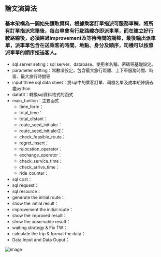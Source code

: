 ## 論文演算法
### 基本架構為一開始先讀取資料，根據乘客訂單指派可服務車輛，將所有訂單指派完畢後，每台車會有行駛路線亦即派車單，而在建立好行駛路線後，必須經過improvement及等待時間的調整，最後輸出派車單，派車單包含在送乘客的時間、地點、身分及順序，司機可以按照派車單的順序接送客人。

* sql server seting：sql server、database、使用者名稱、密碼等基礎設定。
* parameter setting：常數項設定，包含最大旅行距離、上下車服務時間、時窗、最大旅行時間等
* input three sql data sheet：將sql中的乘客訂單、司機名單及成本矩陣讀去盡python
* datafit：轉換sql資料格式的函式
* main_funtion：主要函式
  * time_form：
  * total_time：
  * total_distant：
  * route_seed_initialer：
  * route_seed_initialer2：
  * check_feasible_route：
  * regret_insert：
  * relocation_operator：
  * exchange_operator：
  * check_service_time：
  * check_arrive_time：
  * ride_counter：
* sql cost：
* sql request：
* sql resource：
* generate the initial route：
* show the initial result：
* improvement the initial route：
* show the improved result：
* show the unservable result：
* waiting strategy & Fix TW：
* calculate the trip & format the data：
* Data Input and Data Ouput：

![image](https://github.com/YangShihKuan/THI-VRP-thesis/blob/master/%E7%A8%8B%E5%BC%8F%E7%B5%90%E6%A7%8B.PNG)
